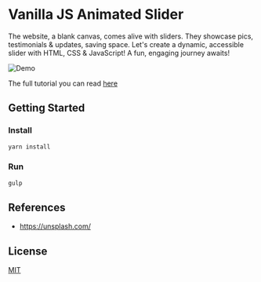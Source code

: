# Vanilla JS Animated Slider

The website, a blank canvas, comes alive with sliders. They showcase pics, testimonials & updates, saving space. Let's create a dynamic, accessible slider with HTML, CSS & JavaScript! A fun, engaging journey awaits!

![Demo](screenshot.gif)

The full tutorial you can read [here](https://yalogica.com/blog/how-to-build-an-animated-slider-with-vanilla-javascript/)

## Getting Started

### Install

```bash
yarn install
```

### Run

```bash
gulp
```

## References

- https://unsplash.com/

## License

[MIT](LICENSE)